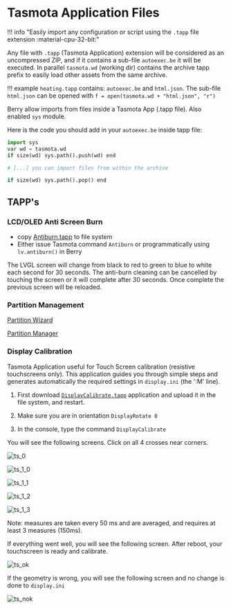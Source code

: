 # Tasmota Application Files 

!!! info "Easily import any configuration or script using the `.tapp` file extension :material-cpu-32-bit:"

Any file with `.tapp` (Tasmota Application) extension will be considered as an uncompressed ZIP, and if it contains a sub-file `autoexec.be` it will be executed. In parallel `tasmota.wd` (working dir) contains the archive tapp prefix to easily load other assets from the same archive.

!!! example 
    `heating.tapp` contains: `autoexec.be` and `html.json`. The sub-file `html.json` can be opened with `f = open(tasmota.wd + "html.json", "r")`

Berry allow imports from files inside a Tasmota App (.tapp file). Also enabled `sys` module.

Here is the code you should add in your `autoexec.be` inside tapp file:

```python
import sys
var wd = tasmota.wd
if size(wd) sys.path().push(wd) end

# [...] you can import files from within the archive

if size(wd) sys.path().pop() end
```

## TAPP's

### LCD/OLED Anti Screen Burn

* copy [Antiburn.tapp](https://raw.githubusercontent.com/arendst/Tasmota/development/tasmota/berry/modules/Antiburn.tapp) to file system
* Either issue Tasmota command `Antiburn` or programmatically using `lv.antiburn()` in Berry

The LVGL screen will change from black to red to green to blue to white each second for 30 seconds. The anti-burn cleaning can be cancelled by touching the screen or it will complete after 30 seconds. Once complete the previous screen will be reloaded.

### Partition Management

[Partition Wizard](https://raw.githubusercontent.com/arendst/Tasmota/development/tasmota/berry/modules/Partition_Wizard.tapp)

[Partition Manager](https://raw.githubusercontent.com/arendst/Tasmota/development/tasmota/berry/modules/Partition_Manager.tapp)

### Display Calibration

Tasmota Application useful for Touch Screen calibration (resistive touchscreens only). This application guides you through simple steps and generates automatically the required settings in `display.ini` (the ':M' line).

1. First download [`DisplayCalibrate.tapp`](https://raw.githubusercontent.com/arendst/Tasmota/development/tasmota/berry/modules/DisplayCalibrate.tapp) application and upload it in the file system, and restart.

2. Make sure you are in orientation `DisplayRotate 0`

3. In the console, type the command `DisplayCalibrate`

You will see the following screens. Click on all 4 crosses near corners.

![ts_0](https://user-images.githubusercontent.com/49731213/149639165-a03a3864-1403-4f0c-8a7b-760db1ff926d.png)

![ts_1_0](https://user-images.githubusercontent.com/49731213/149639166-360572ac-3e8c-4e9d-a3e4-62ff8d67896c.png)

![ts_1_1](https://user-images.githubusercontent.com/49731213/149639168-cf7eb258-742c-4e53-a0ed-709f3b347deb.png)

![ts_1_2](https://user-images.githubusercontent.com/49731213/149639169-2b7c9f22-7834-473f-83c7-39c32e94c461.png)

![ts_1_3](https://user-images.githubusercontent.com/49731213/149639170-63681b67-cf37-4e73-9776-af762bc7d617.png)

Note: measures are taken every 50 ms and are averaged, and requires at least 3 measures (150ms).

If everything went well, you will see the following screen. After reboot, your touchscreen is ready and calibrate.

![ts_ok](https://user-images.githubusercontent.com/49731213/149639215-cadf5d58-9d31-4278-8f21-927487ed7058.png)

If the geometry is wrong, you will see the following screen and no change is done to `display.ini`

![ts_nok](https://user-images.githubusercontent.com/49731213/149639222-32a9ead6-e4fe-4a63-a4fe-6c8fb7ad11c3.png)